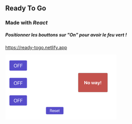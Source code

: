 ## Ready To Go

### Made with _React_

##### Positionner les bouttons sur "On" pour avoir le feu vert !

https://ready-togo.netlify.app

  <img src="./picture.png" width="350" alt="Netflix movies">
